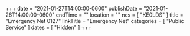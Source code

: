 +++
date = "2021-01-27T14:00:00-0600"
publishDate = "2021-01-26T14:00:00-0600"
endTime = ""
location = ""
ncs = [ "KE0LDS" ]
title = "Emergency Net 0127"
linkTitle = "Emergency Net"
categories = [ "Public Service" ]
dates = [ "Hidden" ]
+++
